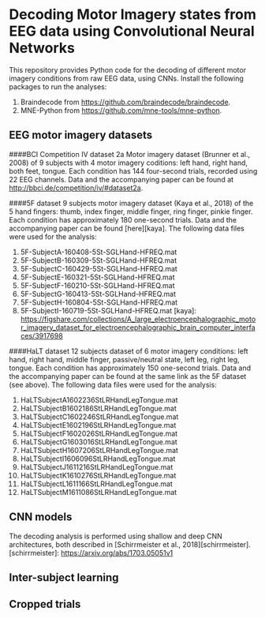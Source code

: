 # Decoding Motor Imagery states from EEG data using Convolutional Neural Networks
This repository provides Python code for the decoding of different motor imagery conditions from raw EEG data, using CNNs. Install the following packages to run the analyses:
1. Braindecode from https://github.com/braindecode/braindecode.
2. MNE-Python from https://github.com/mne-tools/mne-python.



## EEG motor imagery datasets
####BCI Competition IV dataset 2a
Motor imagery dataset (Brunner et al., 2008) of 9 subjects with 4 motor imagery coditions: left hand, right hand, both feet, tongue. Each condition has 144 four-second trials, recorded using 22 EEG channels. Data and the accompanying paper can be found at http://bbci.de/competition/iv/#dataset2a.

####5F dataset
9 subjects motor imagery dataset (Kaya et al., 2018) of the 5 hand fingers: thumb, index finger, middle finger, ring finger, pinkie finger. Each condition has approximately 180 one-second trials. Data and the accompanying paper can be found [here][kaya].
The following data files were used for the analysis:
1. 5F-SubjectA-160408-5St-SGLHand-HFREQ.mat
2. 5F-SubjectB-160309-5St-SGLHand-HFREQ.mat
3. 5F-SubjectC-160429-5St-SGLHand-HFREQ.mat
4. 5F-SubjectE-160321-5St-SGLHand-HFREQ.mat
5. 5F-SubjectF-160210-5St-SGLHand-HFREQ.mat
6. 5F-SubjectG-160413-5St-SGLHand-HFREQ.mat 
7. 5F-SubjectH-160804-5St-SGLHand-HFREQ.mat
8. 5F-SubjectI-160719-5St-SGLHand-HFREQ.mat
[kaya]: https://figshare.com/collections/A_large_electroencephalographic_motor_imagery_dataset_for_electroencephalographic_brain_computer_interfaces/3917698

####HaLT dataset
12 subjects dataset of 6 motor imagery conditions: left hand, right hand, middle finger, passive/neutral state, left leg, right leg, tongue. Each condition has approximately 150 one-second trials. Data and the accompanying paper can be found at the same link as the 5F dataset (see above).
The following data files were used for the analysis:
1. HaLTSubjectA1602236StLRHandLegTongue.mat
2. HaLTSubjectB1602186StLRHandLegTongue.mat
3. HaLTSubjectC1602246StLRHandLegTongue.mat
4. HaLTSubjectE1602196StLRHandLegTongue.mat
5. HaLTSubjectF1602026StLRHandLegTongue.mat
6. HaLTSubjectG1603016StLRHandLegTongue.mat
7. HaLTSubjectH1607206StLRHandLegTongue.mat
8. HaLTSubjectI1606096StLRHandLegTongue.mat
9. HaLTSubjectJ1611216StLRHandLegTongue.mat
10. HaLTSubjectK1610276StLRHandLegTongue.mat
11. HaLTSubjectL1611166StLRHandLegTongue.mat
12. HaLTSubjectM1611086StLRHandLegTongue.mat



## CNN models
The decoding analysis is performed using shallow and deep CNN architectures, both described in [Schirrmeister et al., 2018][schirrmeister].
[schirrmeister]: https://arxiv.org/abs/1703.05051v1


## Inter-subject learning



## Cropped trials










